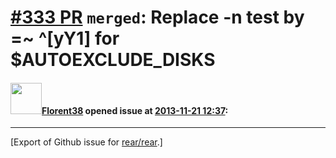 [\#333 PR](https://github.com/rear/rear/pull/333) `merged`: Replace -n test by =~ ^\[yY1\] for $AUTOEXCLUDE\_DISKS
==================================================================================================================

#### <img src="https://avatars.githubusercontent.com/u/2429198?v=4" width="50">[Florent38](https://github.com/Florent38) opened issue at [2013-11-21 12:37](https://github.com/rear/rear/pull/333):

------------------------------------------------------------------------

\[Export of Github issue for
[rear/rear](https://github.com/rear/rear).\]
